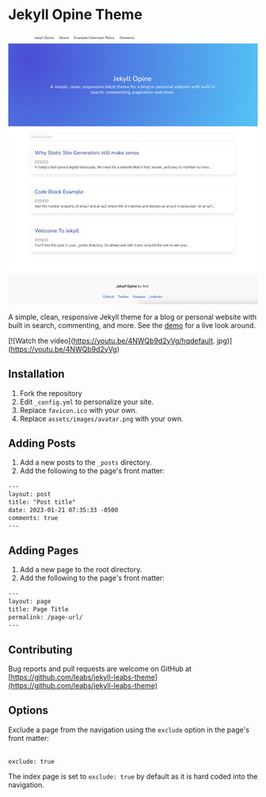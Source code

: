 # Jekyll Opine Theme

![Jekyll Opine theme screenshot](/screenshots/theme.png)

A simple, clean, responsive Jekyll theme for a blog or personal website with built in search, commenting, and more. See the [demo](https://leabs.github.io/jekyll-leabs-theme/) for a live look around.

[![Watch the video](https://youtu.be/4NWQb9d2yVg/hqdefault.
jpg)]
(https://youtu.be/4NWQb9d2yVg)  

## Installation

1. Fork the repository
2. Edit `_config.yml` to personalize your site.
3. Replace `favicon.ico` with your own.
4. Replace `assets/images/avatar.png` with your own.

## Adding Posts

1. Add a new posts to the `_posts` directory.
2. Add the following to the page's front matter:

```
---
layout: post
title: "Post title"
date: 2023-01-21 07:35:33 -0500
comments: true
---
```

## Adding Pages

1. Add a new page to the root directory.
2. Add the following to the page's front matter:

```
---
layout: page
title: Page Title
permalink: /page-url/
---
```

## Contributing

Bug reports and pull requests are welcome on GitHub at [https://github.com/leabs/jekyll-leabs-theme](https://github.com/leabs/jekyll-leabs-theme)

## Options

Exclude a page from the navigation using the `exclude` option in the page's front matter:

```

exclude: true

```

The index page is set to `exclude: true` by default as it is hard coded into the navigation.
